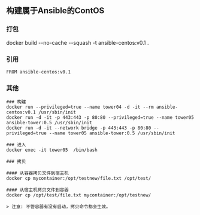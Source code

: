 ## 构建属于Ansible的ContOS
### 打包
docker build --no-cache --squash -t ansible-centos:v0.1 .

### 引用

```
FROM ansible-centos:v0.1
```


### 其他

```
### 构建
docker run --privileged=true --name tower04 -d -it --rm ansible-centos:v0.1 /usr/sbin/init
docker run -d -it -p 443:443 -p 80:80 --privileged=true --name tower05 ansible-tower:0.5 /usr/sbin/init
docker run -d -it --network bridge -p 443:443 -p 80:80 --privileged=true --name tower05 ansible-tower:0.5 /usr/sbin/init

### 进入
docker exec -it tower05  /bin/bash

### 拷贝

#### 从容器拷贝文件到宿主机
docker cp mycontainer:/opt/testnew/file.txt /opt/test/

#### 从宿主机拷贝文件到容器
docker cp /opt/test/file.txt mycontainer:/opt/testnew/

> 注意: 不管容器有没有启动，拷贝命令都会生效。

```
